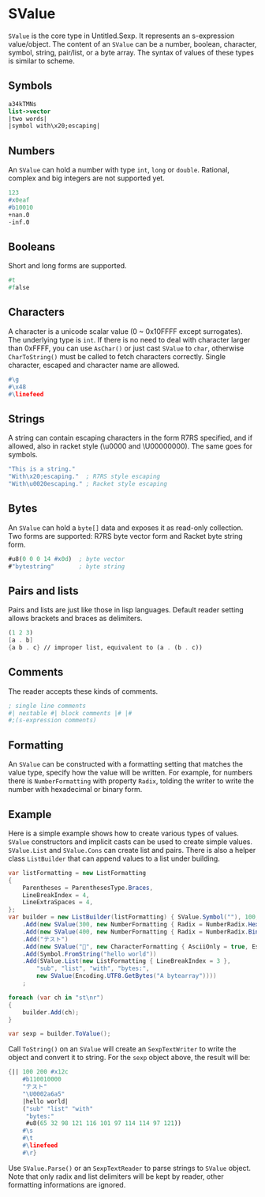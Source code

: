 # SValue

```SValue``` is the core type in Untitled.Sexp. It represents an s-expression value/object. The content of an ```SValue``` can be a number, boolean, character, symbol, string, pair/list, or a byte array.
The syntax of values of these types is similar to scheme.

## Symbols

```scheme
a34kTMNs
list->vector
|two words|
|symbol with\x20;escaping|
```

## Numbers

An ```SValue``` can hold a number with type ```int```, ```long``` or ```double```. Rational, complex and big integers are not supported yet.

```scheme
123
#x0eaf
#b10010
+nan.0
-inf.0
```

## Booleans

Short and long forms are supported.

```scheme
#t
#false
```

## Characters

A character is a unicode scalar value (0 ~ 0x10FFFF except surrogates). The underlying type is ```int```. If there is no need to deal with character larger than 0xFFFF, you can use ```AsChar()``` or just cast ```SValue``` to ```char```, otherwise ```CharToString()``` must be called to fetch characters correctly.
Single character, escaped and character name are allowed.

```scheme
#\g
#\x48
#\linefeed
```

## Strings

A string can contain escaping characters in the form R7RS specified, and if allowed, also in racket style (\u0000 and \U00000000). The same goes for symbols.

```scheme
"This is a string."
"With\x20;escaping."  ; R7RS style escaping
"With\u0020escaping." ; Racket style escaping
```

## Bytes

An ```SValue``` can hold a ```byte[]``` data and exposes it as read-only collection. Two forms are supported: R7RS byte vector form and Racket byte string form.

```scheme
#u8(0 0 0 14 #x0d)  ; byte vector
#"bytestring"       ; byte string
```

## Pairs and lists

Pairs and lists are just like those in lisp languages. Default reader setting allows brackets and braces as delimiters.

```scheme
(1 2 3)
[a . b]
{a b . c} // improper list, equivalent to (a . (b . c))
```

## Comments

The reader accepts these kinds of comments.

```scheme
; single line comments
#| nestable #| block comments |# |#
#;(s-expression comments)
```

## Formatting

An ```SValue``` can be constructed with a formatting setting that matches the value type, specify how the value will be written. For example, for numbers there is ```NumberFormatting``` with property ```Radix```, tolding the writer to write the number with hexadecimal or binary form.

## Example

Here is a simple example shows how to create various types of values. ```SValue``` constructors and implicit casts can be used to create simple values. ```SValue.List``` and ```SValue.Cons``` can create list and pairs. There is also a helper class ```ListBuilder``` that can append values to a list under building.

```csharp
var listFormatting = new ListFormatting
{
    Parentheses = ParenthesesType.Braces,
    LineBreakIndex = 4,
    LineExtraSpaces = 4,
};
var builder = new ListBuilder(listFormatting) { SValue.Symbol(""), 100, 200 }
    .Add(new SValue(300, new NumberFormatting { Radix = NumberRadix.Hexadecimal }))
    .Add(new SValue(400, new NumberFormatting { Radix = NumberRadix.Binary }))
    .Add("テスト")
    .Add(new SValue("𪚥", new CharacterFormatting { AsciiOnly = true, Escaping = EscapingStyle.UStyle }))
    .Add(Symbol.FromString("hello world"))
    .Add(SValue.List(new ListFormatting { LineBreakIndex = 3 },
        "sub", "list", "with", "bytes:",
        new SValue(Encoding.UTF8.GetBytes("A bytearray"))))
    ;

foreach (var ch in "st\nr")
{
    builder.Add(ch);
}

var sexp = builder.ToValue();
```

Call ```ToString()``` on an ```SValue``` will create an ```SexpTextWriter``` to write the object and convert it to string. For the ```sexp``` object above, the result will be:

```scheme
{|| 100 200 #x12c
    #b110010000
    "テスト"
    "\U0002a6a5"
    |hello world|
    ("sub" "list" "with"
     "bytes:"
     #u8(65 32 98 121 116 101 97 114 114 97 121))
    #\s
    #\t
    #\linefeed
    #\r}
```

Use ```SValue.Parse()``` or an ```SexpTextReader``` to parse strings to ```SValue``` object. Note that only radix and list delimiters will be kept by reader, other formatting informations are ignored.
